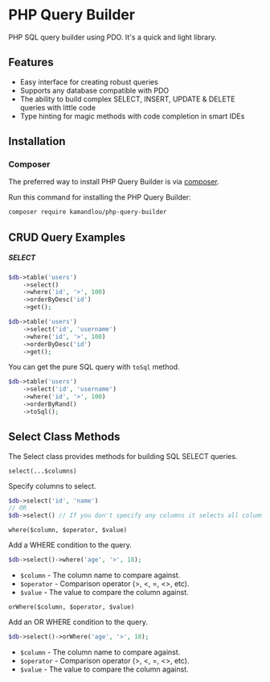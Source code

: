 # PHP Query Builder
PHP SQL query builder using PDO. It's a quick and light library.

## Features
- Easy interface for creating robust queries
- Supports any database compatible with PDO
- The ability to build complex SELECT, INSERT, UPDATE & DELETE queries with little code
- Type hinting for magic methods with code completion in smart IDEs

## Installation
### Composer
The preferred way to install PHP Query Builder is via [composer](http://getcomposer.org/).

Run this command for installing the PHP Query Builder:
```bash
composer require kamandlou/php-query-builder
```

## CRUD Query Examples

##### SELECT

```php
$db->table('users')
    ->select()
    ->where('id', '>', 100)
    ->orderByDesc('id')
    ->get();
```

```php
$db->table('users')
    ->select('id', 'username')
    ->where('id', '>', 100)
    ->orderByDesc('id')
    ->get();
```
You can get the pure SQL query with `toSql` method.
```php
$db->table('users')
    ->select('id', 'username')
    ->where('id', '>', 100)
    ->orderByRand()
    ->toSql();
```

## Select Class Methods
The Select class provides methods for building SQL SELECT queries.

`select(...$columns)`

Specify columns to select.

```php
$db->select('id', 'name')
// OR
$db->select() // If you don't specify any columns it selects all columns
```

`where($column, $operator, $value)`

Add a WHERE condition to the query.

```php
$db->select()->where('age', '>', 18);
```

- `$column` - The column name to compare against.
- `$operator` - Comparison operator (>, <, =, <>, etc).
- `$value` - The value to compare the column against.

`orWhere($column, $operator, $value)`

Add an OR WHERE condition to the query.
```php
$db->select()->orWhere('age', '>', 18);
```
- `$column` - The column name to compare against.
- `$operator` - Comparison operator (>, <, =, <>, etc).
- `$value` - The value to compare the column against.